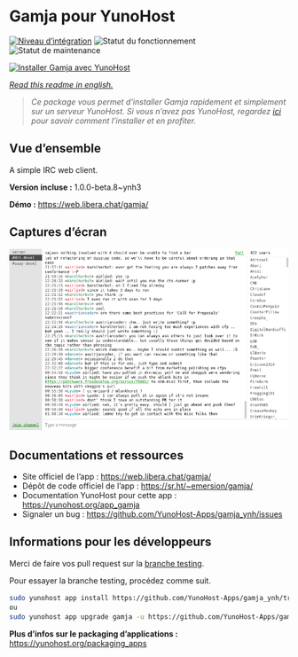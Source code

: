 <!--
N.B.: This README was automatically generated by https://github.com/YunoHost/apps/tree/master/tools/README-generator
It shall NOT be edited by hand.
-->

# Gamja pour YunoHost

[![Niveau d’intégration](https://dash.yunohost.org/integration/gamja.svg)](https://dash.yunohost.org/appci/app/gamja) ![Statut du fonctionnement](https://ci-apps.yunohost.org/ci/badges/gamja.status.svg) ![Statut de maintenance](https://ci-apps.yunohost.org/ci/badges/gamja.maintain.svg)

[![Installer Gamja avec YunoHost](https://install-app.yunohost.org/install-with-yunohost.svg)](https://install-app.yunohost.org/?app=gamja)

*[Read this readme in english.](./README.md)*

> *Ce package vous permet d’installer Gamja rapidement et simplement sur un serveur YunoHost.
Si vous n’avez pas YunoHost, regardez [ici](https://yunohost.org/#/install) pour savoir comment l’installer et en profiter.*

## Vue d’ensemble

A simple IRC web client.

**Version incluse :** 1.0.0-beta.8~ynh3

**Démo :** https://web.libera.chat/gamja/

## Captures d’écran

![Capture d’écran de Gamja](./doc/screenshots/screenshot.png)

## Documentations et ressources

* Site officiel de l’app : <https://web.libera.chat/gamja/>
* Dépôt de code officiel de l’app : <https://sr.ht/~emersion/gamja/>
* Documentation YunoHost pour cette app : <https://yunohost.org/app_gamja>
* Signaler un bug : <https://github.com/YunoHost-Apps/gamja_ynh/issues>

## Informations pour les développeurs

Merci de faire vos pull request sur la [branche testing](https://github.com/YunoHost-Apps/gamja_ynh/tree/testing).

Pour essayer la branche testing, procédez comme suit.

``` bash
sudo yunohost app install https://github.com/YunoHost-Apps/gamja_ynh/tree/testing --debug
ou
sudo yunohost app upgrade gamja -u https://github.com/YunoHost-Apps/gamja_ynh/tree/testing --debug
```

**Plus d’infos sur le packaging d’applications :** <https://yunohost.org/packaging_apps>